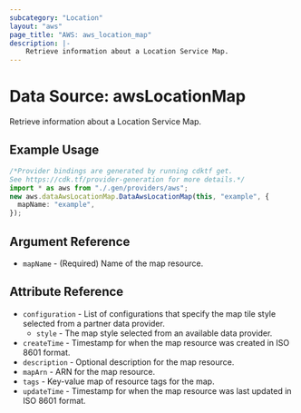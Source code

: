 ```yaml
---
subcategory: "Location"
layout: "aws"
page_title: "AWS: aws_location_map"
description: |-
    Retrieve information about a Location Service Map.
---
```


# Data Source: awsLocationMap

Retrieve information about a Location Service Map.

## Example Usage

```typescript
/*Provider bindings are generated by running cdktf get.
See https://cdk.tf/provider-generation for more details.*/
import * as aws from "./.gen/providers/aws";
new aws.dataAwsLocationMap.DataAwsLocationMap(this, "example", {
  mapName: "example",
});

```

## Argument Reference

* `mapName` - (Required) Name of the map resource.

## Attribute Reference

* `configuration` - List of configurations that specify the map tile style selected from a partner data provider.
  * `style` - The map style selected from an available data provider.
* `createTime` - Timestamp for when the map resource was created in ISO 8601 format.
* `description` - Optional description for the map resource.
* `mapArn` - ARN for the map resource.
* `tags` - Key-value map of resource tags for the map.
* `updateTime` - Timestamp for when the map resource was last updated in ISO 8601 format.
